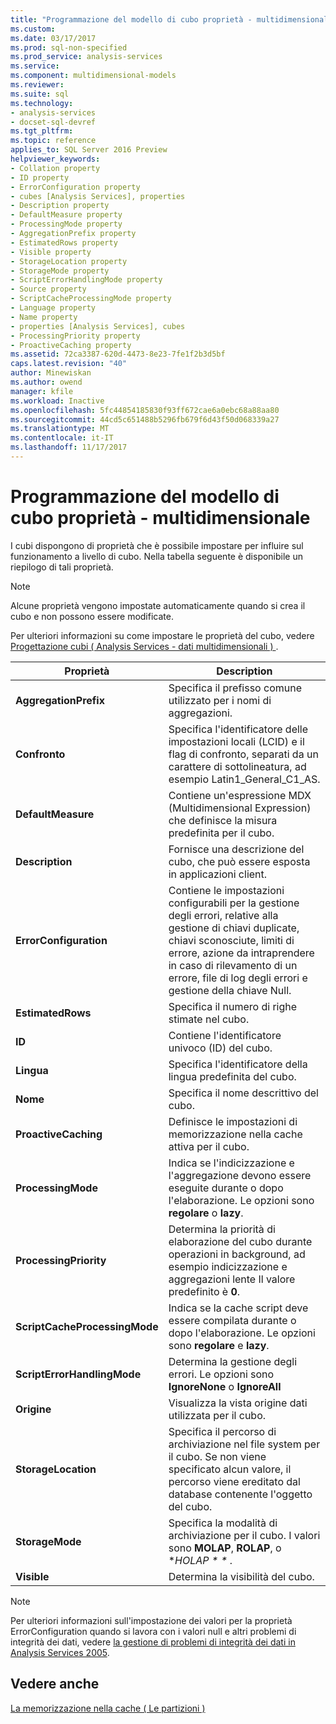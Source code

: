 ```yaml
---
title: "Programmazione del modello di cubo proprietà - multidimensionale | Documenti Microsoft"
ms.custom: 
ms.date: 03/17/2017
ms.prod: sql-non-specified
ms.prod_service: analysis-services
ms.service: 
ms.component: multidimensional-models
ms.reviewer: 
ms.suite: sql
ms.technology:
- analysis-services
- docset-sql-devref
ms.tgt_pltfrm: 
ms.topic: reference
applies_to: SQL Server 2016 Preview
helpviewer_keywords:
- Collation property
- ID property
- ErrorConfiguration property
- cubes [Analysis Services], properties
- Description property
- DefaultMeasure property
- ProcessingMode property
- AggregationPrefix property
- EstimatedRows property
- Visible property
- StorageLocation property
- StorageMode property
- ScriptErrorHandlingMode property
- Source property
- ScriptCacheProcessingMode property
- Language property
- Name property
- properties [Analysis Services], cubes
- ProcessingPriority property
- ProactiveCaching property
ms.assetid: 72ca3387-620d-4473-8e23-7fe1f2b3d5bf
caps.latest.revision: "40"
author: Minewiskan
ms.author: owend
manager: kfile
ms.workload: Inactive
ms.openlocfilehash: 5fc44854185830f93ff672cae6a0ebc68a88aa80
ms.sourcegitcommit: 44cd5c651488b5296fb679f6d43f50d068339a27
ms.translationtype: MT
ms.contentlocale: it-IT
ms.lasthandoff: 11/17/2017
---
```

# <a name="cube-properties---multidimensional-model-programming"></a>Programmazione del modello di cubo proprietà - multidimensionale
  I cubi dispongono di proprietà che è possibile impostare per influire sul funzionamento a livello di cubo. Nella tabella seguente è disponibile un riepilogo di tali proprietà.  
  
> [!NOTE]  
>  Alcune proprietà vengono impostate automaticamente quando si crea il cubo e non possono essere modificate.  
  
 Per ulteriori informazioni su come impostare le proprietà del cubo, vedere [Progettazione cubi &#40; Analysis Services - dati multidimensionali &#41; ](http://msdn.microsoft.com/library/a6692467-da88-4312-8b03-d812f2ae5a96).  
  
|Proprietà|Description|  
|--------------|-----------------|  
|**AggregationPrefix**|Specifica il prefisso comune utilizzato per i nomi di aggregazioni.|  
|**Confronto**|Specifica l'identificatore delle impostazioni locali (LCID) e il flag di confronto, separati da un carattere di sottolineatura, ad esempio Latin1_General_C1_AS.|  
|**DefaultMeasure**|Contiene un'espressione MDX (Multidimensional Expression) che definisce la misura predefinita per il cubo.|  
|**Description**|Fornisce una descrizione del cubo, che può essere esposta in applicazioni client.|  
|**ErrorConfiguration**|Contiene le impostazioni configurabili per la gestione degli errori, relative alla gestione di chiavi duplicate, chiavi sconosciute, limiti di errore, azione da intraprendere in caso di rilevamento di un errore, file di log degli errori e gestione della chiave Null.|  
|**EstimatedRows**|Specifica il numero di righe stimate nel cubo.|  
|**ID**|Contiene l'identificatore univoco (ID) del cubo.|  
|**Lingua**|Specifica l'identificatore della lingua predefinita del cubo.|  
|**Nome**|Specifica il nome descrittivo del cubo.|  
|**ProactiveCaching**|Definisce le impostazioni di memorizzazione nella cache attiva per il cubo.|  
|**ProcessingMode**|Indica se l'indicizzazione e l'aggregazione devono essere eseguite durante o dopo l'elaborazione. Le opzioni sono **regolare** o **lazy**.|  
|**ProcessingPriority**|Determina la priorità di elaborazione del cubo durante operazioni in background, ad esempio indicizzazione e aggregazioni lente Il valore predefinito è **0**.|  
|**ScriptCacheProcessingMode**|Indica se la cache script deve essere compilata durante o dopo l'elaborazione. Le opzioni sono **regolare** e **lazy**.|  
|**ScriptErrorHandlingMode**|Determina la gestione degli errori. Le opzioni sono **IgnoreNone** o **IgnoreAll**|  
|**Origine**|Visualizza la vista origine dati utilizzata per il cubo.|  
|**StorageLocation**|Specifica il percorso di archiviazione nel file system per il cubo. Se non viene specificato alcun valore, il percorso viene ereditato dal database contenente l'oggetto del cubo.|  
|**StorageMode**|Specifica la modalità di archiviazione per il cubo. I valori sono **MOLAP**, **ROLAP**, o **HOLAP * * *.**|  
|**Visible**|Determina la visibilità del cubo.|  
  
> [!NOTE]  
>  Per ulteriori informazioni sull'impostazione dei valori per la proprietà ErrorConfiguration quando si lavora con i valori null e altri problemi di integrità dei dati, vedere [la gestione di problemi di integrità dei dati in Analysis Services 2005](http://go.microsoft.com/fwlink/?LinkId=81891).  
  
## <a name="see-also"></a>Vedere anche  
 [La memorizzazione nella cache &#40; Le partizioni &#41;](../../analysis-services/multidimensional-models-olap-logical-cube-objects/partitions-proactive-caching.md)  
  
  
